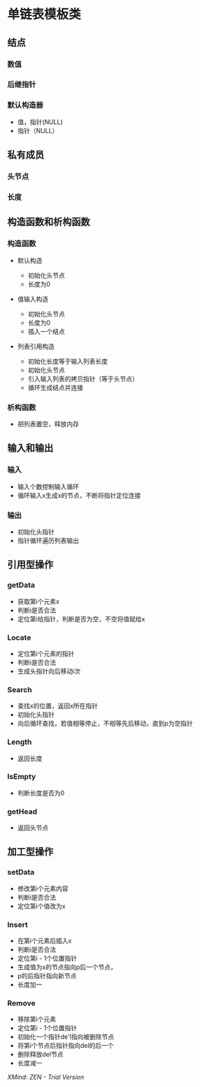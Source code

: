 # 单链表模板类

## 结点

### 数值

### 后继指针

### 默认构造器

- 值，指针(NULL)
- 指针（NULL）

## 私有成员

### 头节点

### 长度

## 构造函数和析构函数

### 构造函数

- 默认构造

	- 初始化头节点
	- 长度为0

- 值输入构造

	- 初始化头节点
	- 长度为0
	- 插入一个结点

- 列表引用构造

	- 初始化长度等于输入列表长度
	- 初始化头节点
	- 引入输入列表的拷贝指针（等于头节点）
	- 循环生成结点并连接

### 析构函数

- 把列表置空，释放内存

## 输入和输出

### 输入

- 输入个数控制输入循环
- 循环输入x生成x的节点，不断将指针定位连接

### 输出

- 初始化头指针
- 指针循环遍历列表输出

## 引用型操作

### getData

- 获取第i个元素x
- 判断i是否合法
- 定位第i给指针，判断是否为空，不空将值赋给x

### Locate

- 定位第i个元素的指针
- 判断i是否合法
- 生成头指针向后移动i次

### Search

- 查找x的位置，返回x所在指针
- 初始化头指针
- 向后循环查找，若值相等停止，不相等先后移动，直到p为空指针

### Length

- 返回长度

### IsEmpty

- 判断长度是否为0

### getHead

- 返回头节点

## 加工型操作

### setData

- 修改第i个元素内容
- 判断i是否合法
- 定位第i个值改为x

### Insert

- 在第i个元素后插入x
- 判断i是否合法
- 定位第i - 1个位置指针
- 生成值为x的节点指向p后一个节点，
- p的后指针指向新节点
- 长度加一

### Remove

- 移除第i个元素
- 定位第i - 1个位置指针
- 初始化一个指针de'l指向被删除节点
- 将第i个节点后指针指向del的后一个
- 删除释放del节点
- 长度减一

*XMind: ZEN - Trial Version*